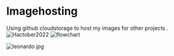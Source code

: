 # Imagehosting
Using github cloudstorage to host my images for other projects .
![Hactober2022](https://user-images.githubusercontent.com/100344844/193969307-16d1b675-ba62-4eac-bd5c-3172f99034ec.PNG)
![flowchart](https://user-images.githubusercontent.com/100344844/193969323-ce5b871f-f484-47bb-9231-c47746256573.png)

![leonardo jpg](https://user-images.githubusercontent.com/100344844/196028251-8ba6c01c-4f5d-4ba5-9f5a-947b832f8b14.jpg)
